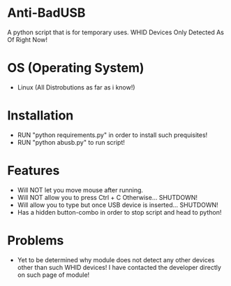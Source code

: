 # Anti-BadUSB
A python script that is for temporary uses. WHID Devices Only Detected As Of Right Now!

# OS (Operating System)
* Linux (All Distrobutions as far as i know!)

# Installation
* RUN "python requirements.py" in order to install such prequisites!
* RUN "python abusb.py" to run script!

# Features
* Will NOT let you move mouse after running.
* Will NOT allow you to press Ctrl + C Otherwise... SHUTDOWN!
* Will allow you to type but once USB device is inserted... SHUTDOWN!
* Has a hidden button-combo in order to stop script and head to python!

# Problems
* Yet to be determined why module does not detect any other devices other than such WHID devices! I have contacted the developer directly on such page of module!
